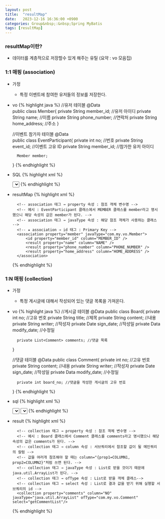 ```yaml
---
layout: post
title:  "resultMap"
date:   2023-12-16 16:36:00 +0900
categories: Group&nbsp;:&nbsp;Spring MyBatis
tags: [resultMap]
---
```


### resultMap이란?

- 데이터를 계층적으로 저장할수 있게 해주는 유틸 (요약 : vo 모음집)

### 1:1 매핑 (association)

- 가정
    - 특정 이벤트에 참여한 유저들의 정보를 저장한다.

- vo
    {% highlight java %}
    //유저 테이블
    @Data  
    public class Member{
        private String member_id; //유저 아이디
        private String name; //이름
        private String phone_number; //연락처
        private String home_address; //주소
    }

    //이벤트 참가자 테이블
    @Data  
    public class EventParticipant{
        private int no; //번호
        private String event_id; //이벤트 고유 ID
        private String member_id; //참가한 유저 아이디

        Member member;
    }
    {% endhighlight %}

- SQL
    {% highlight xml %}
    <!-- ★ resultType이 아닌 resultMap을 사용 -->
    <!-- ★ resultMap 속성의 값으로는 작성한 resultMap의 id를 명시 -->
    <select id="list" parameterType="hashmap" resultMap="eventParticipantMap">
    SELECT 
        E.NO,
        E.EVENT_ID,
        M.MEMBER_ID,
        M.NAME,
        M.PHONE_NUMBER,
        M.HOME_ADDRESS
    FROM
        EventParticipant E
        INNER JOIN MEMBER M
        ON E.MEMBER_ID = M.MEMBER_ID
    WHERE
        EVENT_ID = #{event_id}
    </select>
    {% endhighlight %}

- resultMap
    {% highlight xml %}
    <!-- resultMap 태그 →  id 속성 : 사용할 resultMap의 고유 id -->
    <!-- resultMap 태그 → type 속성 : 데이터를 저장할 클래스 -->
    <resultMap id="eventParticipantMap" type="com.my.vo.EventParticipant">
        <!-- property: 해당 VO에서 사용하는 필드명 -->
        <!-- column : 실제 Database에서 사용중인 칼럼명 -->
        <result property="no" column="NO" />
        <result property="event_id" column="EVENT_ID" />
        <result property="member_id" column="MEMBER_ID" />

        <!-- association 태그 → property 속성 : 참조 객체 변수명 -->
        <!-- 예시 : EventParticipant 클래스에서 MEMBER 클래스를 member라고 명시했으니 해당 속성의 값은 member가 된다. -->
        <!-- association 태그 → javaType 속성 : 해당 참조 객체가 사용하는 클래스 -->
        <!-- ★ association → id 태그 : Primary Key -->
        <association property="member" javaType="com.my.vo.Member">
            <id property="member_id" column="MEMBER_ID" />
            <result property="name" column="NAME" />
            <result property="phone_number" column="PHONE_NUMBER" />
            <result property="home_address" column="HOME_ADDRESS" />
        </association>
    </resultMap>
    {% endhighlight %}

### 1:N 매핑 (collection)

- 가정
    - 특정 게시글에 대해서 작성되어 있는 댓글 목록을 가져온다.

- vo
    {% highlight java %}
    //게시글 테이블
    @Data
    public class Board{
        private int no; //고유 번호
        private String title; //제목
        private String content; //내용
        private String writer; //작성자
        private Date sign_date; //작성일
        private Data modify_date; //수정일

        private List<Comment> comments; //댓글 목록
    }

    //댓글 테이블
    @Data
    public class Comment{
        private int no; //고유 번호
        private String content; //내용
        private String writer; //작성자
        private Date sign_date; //작성일
        private Data modify_date; //수정일

        private int board_no; //댓글을 작성한 게시글의 고유 번호
    }
    {% endhighlight %}

- sql
    {% highlight xml %}
    <!-- 게시글 정보 -->
    <select id="getOneBoard" resultMap="boardInfo">
    SELECT 
        NO,
        TITLE,
        CONTENT,
        WRITER,
        SIGN_DATE,
        MODIFY_DATE
    FROM
        Board B
    WHERE
        NO = #{no}
    </select>

    <!-- 댓글용 서브쿼리 -->
    <select id="getCommentList" resultType="com.my.vo.Comment">
    SELECT 
        NO,
        CONTENT,
        WRITER,
        SIGN_DATE,
        MODIFY_DATE,
        BOARD_NO
    FROM
        Comment C
    WHERE
        BOARD_NO = #{no}
    </select>
    {% endhighlight %}

- result
    {% highlight xml %}
    <!-- resultMap 태그 →  id 속성 : 사용할 resultMap의 고유 id -->
    <!-- resultMap 태그 → type 속성 : 데이터를 저장할 클래스 -->
    <resultMap id="boardInfo" type="com.my.vo.Board">
        <result property="no" column="NO"/>
        <result property="title" column="TITLE"/>
        <result property="content" column="CONTENT"/>
        <result property="writer" column="WRITER"/>
        <result property="sign_date" column="SIGN_DATE"/>
        <result property="modify_date" column="MODIFY_DATE"/>

        <!-- collection 태그 → property 속성 : 참조 객체 변수명 -->
        <!-- 예시 : Board 클래스에서 Comment 클래스를 comments라고 명시했으니 해당 속성의 값은 comments가 된다. -->
        <!-- collection 태그 → column 속성 : 서브쿼리에서 참조할 값이 될 메인쿼리의 칼럼 -->
        <!-- 값을 여러개 참조해야 할 때는 column="{prop1=COLUMN1, prop2=COLUMN2}"처럼 쓰면 된다. -->
        <!-- collection 태그 → javaType 속성 : List로 받을 것이기 때문에 java.util.ArrayList가 된다. -->
        <!-- collection 태그 → ofType 속성 : List로 받을 객체 클래스-->
        <!-- collection 태그 → select 속성 : List로 결과 값을 받기 위해 실행할 서브쿼리의 id -->
        <collection property="comments" column="NO" javaType="java.util.ArrayList" ofType="com.my.vo.Comment" select="getCommentList"/>
    </resultMap>
    {% endhighlight %}